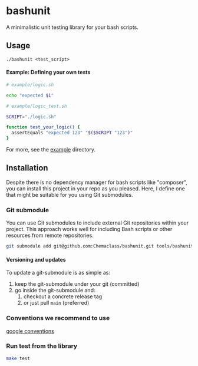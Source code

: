 # bashunit

A minimalistic unit testing library for your bash scripts.

## Usage

`./bashunit <test_script>`

#### Example: Defining your own tests

```bash
# example/logic.sh

echo "expected $1"
```

```bash
# example/logic_test.sh

SCRIPT="./logic.sh"

function test_your_logic() {
  assertEquals "expected 123" "$($SCRIPT "123")"
}
```

For more, see the [example](example/README.md) directory.

## Installation

Despite there is no dependency manager for bash scripts like "composer", you can install this project in your repo as you pleased. Here, I define one that might be suitable for you using Git submodules.

### Git submodule

You can use Git submodules to include external Git repositories within your project. This approach works well for including Bash scripts or other resources from remote repositories.

```bash
git submodule add git@github.com:Chemaclass/bashunit.git tools/bashunit
```

#### Versioning and updates

To update a git-submodule is as simple as:
1. keep the git-submodule under your git (committed)
2. go inside the git-submodule and:
   1. checkout a concrete release tag
   2. or just pull `main` (preferred)


### Conventions we recommend to use
[google conventions](https://google.github.io/styleguide/)

### Run test from the library
```bash
make test 
```